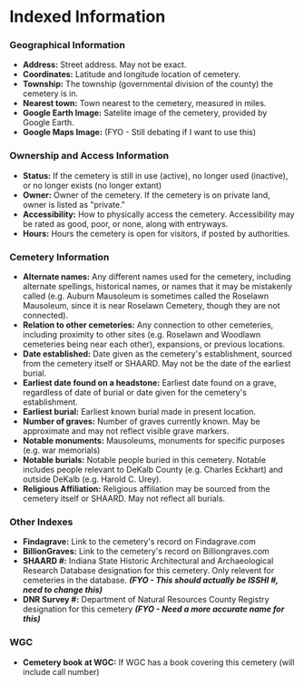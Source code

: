 # Indexed Information

### Geographical Information
- **Address:** Street address. May not be exact.
- **Coordinates:** Latitude and longitude location of cemetery.
- **Township:** The township (governmental division of the county) the cemetery is in.
- **Nearest town:** Town nearest to the cemetery, measured in miles.
- **Google Earth Image:** Satelite image of the cemetery, provided by Google Earth.
- **Google Maps Image:** (FYO - Still debating if I want to use this)

### Ownership and Access Information
- **Status:** If the cemetery is still in use (active), no longer used (inactive), or no longer exists (no longer extant)
- **Owner:** Owner of the cemetery. If the cemetery is on private land, owner is listed as "private."
- **Accessibility:** How to physically access the cemetery. Accessibility may be rated as good, poor, or none, along with entryways. 
- **Hours:** Hours the cemetery is open for visitors, if posted by authorities.

### Cemetery Information
- **Alternate names:** Any different names used for the cemetery, including alternate spellings, historical names, or names that it may be mistakenly called (e.g. Auburn Mausoleum is sometimes called the Roselawn Mausoleum, since it is near Roselawn Cemetery, though they are not connected).
- **Relation to other cemeteries:** Any connection to other cemeteries, including proximity to other sites (e.g. Roselawn and Woodlawn cemeteries being near each other), expansions, or previous locations.
- **Date established:** Date given as the cemetery's establishment, sourced from the cemetery itself or SHAARD. May not be the date of the earliest burial.
- **Earliest date found on a headstone:** Earliest date found on a grave, regardless of date of burial or date given for the cemetery's establishment.
- **Earliest burial:** Earliest known burial made in present location.
- **Number of graves:** Number of graves currently known. May be approximate and may not reflect visible grave markers.
- **Notable monuments:** Mausoleums, monuments for specific purposes (e.g. war memorials)
- **Notable burials:** Notable people buried in this cemetery. Notable includes people relevant to DeKalb County (e.g. Charles Eckhart) and outside DeKalb (e.g. Harold C. Urey).
- **Religious Affiliation:** Religious affiliation may be sourced from the cemetery itself or SHAARD. May not reflect all burials.

### Other Indexes
- **Findagrave:** Link to the cemetery's record on Findagrave.com
- **BillionGraves:** Link to the cemetery's record on Billiongraves.com
- **SHAARD #:** Indiana State Historic Architectural and Archaeological Research Database designation for this cemetery. Only relevent for cemeteries in the database. ***(FYO - This should actually be ISSHI #, need to change this)***
- **DNR Survey #:** Department of Natural Resources County Registry designation for this cemetery ***(FYO - Need a more accurate name for this)***

### WGC
- **Cemetery book at WGC:** If WGC has a book covering this cemetery (will include call number)
